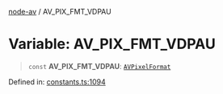 [node-av](../globals.md) / AV\_PIX\_FMT\_VDPAU

# Variable: AV\_PIX\_FMT\_VDPAU

> `const` **AV\_PIX\_FMT\_VDPAU**: [`AVPixelFormat`](../type-aliases/AVPixelFormat.md)

Defined in: [constants.ts:1094](https://github.com/seydx/av/blob/f8631fc881b394300b1479f511d55cf1c370a87f/src/constants/constants.ts#L1094)
